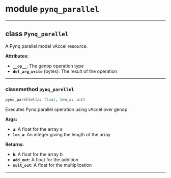 <!-- markdownlint-disable -->

# module `pynq_parallel`






---

## class `Pynq_parallel`
A Pynq parallel model vAccel resource. 



**Attributes:**
 
 - <b>`__op__`</b>:  The genop operation type 
 - <b>`def_arg_write`</b> (bytes):  The result of the operation 




---

### classmethod `pynq_parellel`

```python
pynq_parellel(a: float, len_a: int)
```

Executes Pynq parallel operation using vAccel over genop. 



**Args:**
 
 - <b>`a`</b>:  A float for the array a 
 - <b>`len_a`</b>:  An integer giving the length of the array 



**Returns:**
 
 - <b>`b`</b>:  A float for the array b 
 - <b>`add_out`</b>:  A float for the addition 
 - <b>`mult_out`</b>:  A float for the multiplication 




---


